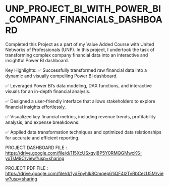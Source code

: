 # UNP_PROJECT_BI_WITH_POWER_BI_COMPANY_FINANCIALS_DASHBOARD

Completed this Project as a part of my Value Added Course with United Networks of Professionals (UNP). In this project, I undertook the task of transforming complex company financial data into an interactive and insightful Power BI dashboard.

Key Highlights:
✅ Successfully transformed raw financial data into a dynamic and visually compelling Power BI dashboard.

✅ Leveraged Power BI’s data modeling, DAX functions, and interactive visuals for an in-depth financial analysis.

✅ Designed a user-friendly interface that allows stakeholders to explore financial insights effortlessly.

✅ Visualized key financial metrics, including revenue trends, profitability analysis, and expense breakdowns.

✅ Applied data transformation techniques and optimized data relationships for accurate and efficient reporting.

PROJECT DASHBOARD FILE : https://drive.google.com/file/d/115XcUSxqyj8P5Y0RMQGMwcKS-yxTsM9C/view?usp=sharing

PROJECT PDF FILE : https://drive.google.com/file/d/1ydEpyhIk8Cmqep61iQF4IzTvRbCezU5M/view?usp=sharing
